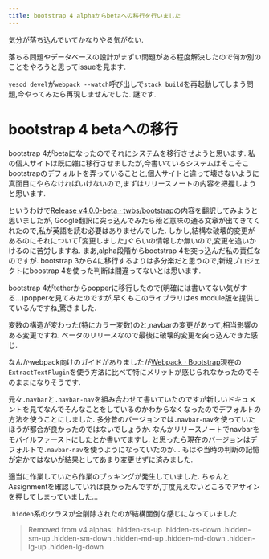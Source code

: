 ```yaml
---
title: bootstrap 4 alphaからbetaへの移行を行いました
---
```


気分が落ち込んでいてかなりやる気がない.

落ちる問題やデータベースの設計がまずい問題がある程度解決したので何か別のことをやろうと思ってissueを見ます.

`yesod devel`が`webpack --watch`呼び出しで`stack build`を再起動してしまう問題,今やってみたら再現しませんでした.
謎です.

# bootstrap 4 betaへの移行

bootstrap 4がbetaになったのでそれにシステムを移行させようと思います.
私の個人サイトは既に雑に移行させましたが,今書いているシステムはそこそこbootstrapのデフォルトを弄っていることと,個人サイトと違って壊さないように真面目にやらなければいけないので,まずはリリースノートの内容を把握しようと思います.

というわけで[Release v4.0.0-beta · twbs/bootstrap](https://github.com/twbs/bootstrap/releases/tag/v4.0.0-beta)の内容を翻訳してみようと思いましたが,
Google翻訳に突っ込んでみたら殆ど意味の通る文章が出てきてくれたので,私が英語を読む必要はありませんでした.
しかし,結構な破壊的変更があるのにそれについて｢変更しました｣ぐらいの情報しか無いので,変更を追いかけるのに苦労しますね.
まあ,alpha段階からbootstrap 4を突っ込んだ私の責任なのですが.
bootstrap 3から4に移行するよりは多分楽だと思うので,新規プロジェクトにboostrap 4を使った判断は間違ってないとは思います.

bootstrap 4がtetherからpopperに移行したので(明確には書いてない気がする…)popperを見てみたのですが,早くもこのライブラリはes module版を提供しているんですね,驚きました.

変数の構造が変わった(特にカラー変数)のと,navbarの変更があって,相当影響のある変更ですね.
ベータのリリースなので最後に破壊的変更を突っ込んできた感じ.

なんかwebpack向けのガイドがありましたが[Webpack · Bootstrap](https://getbootstrap.com/docs/4.0/getting-started/webpack/)現在の`ExtractTextPlugin`を使う方法に比べて特にメリットが感じられなかったのでそのままになりそうです.

元々`.navbar`と`.navbar-nav`を組み合わせて書いていたのですが新しいドキュメントを見てなんでそんなことをしているのかわからなくなったのでデフォルトの方法を使うことにしました.
多分昔のバージョンでは`.navbar-nav`を使っていたほうが都合が良かったのではないでしょうか.
なんかリリースノートでnavbarをモバイルファーストにしたとか書いてますし.
と思ったら現在のバージョンはデフォルトで`.navbar-nav`を使うようになっていたのか…
もはや当時の判断の記憶が定かではないが結果としてあまり変更せずに済みました.

適当に作業していたら作業のブッキングが発生していました.
ちゃんとAssignmentを確認していれば良かったんですが,丁度見えないところでアサインを押してしまっていました…

`.hidden`系のクラスが全削除されたのが結構面倒な感じになっていました.

> Removed from v4 alphas: .hidden-xs-up .hidden-xs-down .hidden-sm-up .hidden-sm-down .hidden-md-up .hidden-md-down .hidden-lg-up .hidden-lg-down
